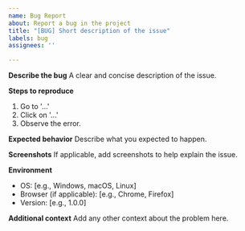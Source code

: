 ```yaml
---
name: Bug Report
about: Report a bug in the project
title: "[BUG] Short description of the issue"
labels: bug
assignees: ''

---
```


**Describe the bug**
A clear and concise description of the issue.

**Steps to reproduce**
1. Go to '...'
2. Click on '...'
3. Observe the error.

**Expected behavior**
Describe what you expected to happen.

**Screenshots**
If applicable, add screenshots to help explain the issue.

**Environment**
- OS: [e.g., Windows, macOS, Linux]
- Browser (if applicable): [e.g., Chrome, Firefox]
- Version: [e.g., 1.0.0]

**Additional context**
Add any other context about the problem here.